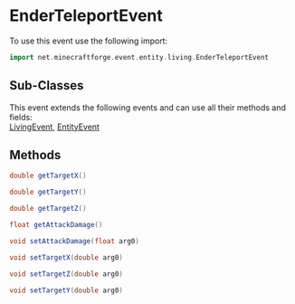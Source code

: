 # EnderTeleportEvent

To use this event use the following import:
```groovy
import net.minecraftforge.event.entity.living.EnderTeleportEvent
```

## Sub-Classes
This event extends the following events and can use all their methods and fields: <br>
[LivingEvent](living_event.md), [EntityEvent](entity_event.md)

## Methods
```groovy
double getTargetX()
```

```groovy
double getTargetY()
```

```groovy
double getTargetZ()
```

```groovy
float getAttackDamage()
```

```groovy
void setAttackDamage(float arg0)
```

```groovy
void setTargetX(double arg0)
```

```groovy
void setTargetZ(double arg0)
```

```groovy
void setTargetY(double arg0)
```


